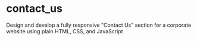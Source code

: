 # contact_us
Design and develop a fully responsive "Contact Us" section for a corporate website using plain HTML, CSS, and JavaScript
